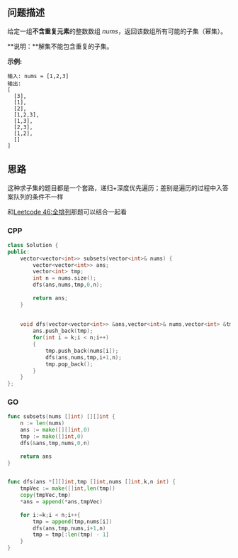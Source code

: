 ## 问题描述

给定一组**不含重复元素**的整数数组 *nums*，返回该数组所有可能的子集（幂集）。

**说明：**解集不能包含重复的子集。

**示例:**

```
输入: nums = [1,2,3]
输出:
[
  [3],
  [1],
  [2],
  [1,2,3],
  [1,3],
  [2,3],
  [1,2],
  []
]
```

## 思路

这种求子集的题目都是一个套路，递归+深度优先遍历；差别是遍历的过程中入答案队列的条件不一样

和[Leetcode 46:全排列](https://blog.csdn.net/nail_candy/article/details/97615055)那题可以结合一起看

### CPP

```cpp
class Solution {
public:
    vector<vector<int>> subsets(vector<int>& nums) {
        vector<vector<int>> ans;
        vector<int> tmp;
        int n = nums.size();
        dfs(ans,nums,tmp,0,n);
        
        return ans;
    }
    
    
    void dfs(vector<vector<int>> &ans,vector<int>& nums,vector<int> &tmp,int k,int n){
        ans.push_back(tmp);
        for(int i = k;i < n;i++)
        {
            tmp.push_back(nums[i]);
            dfs(ans,nums,tmp,i+1,n);
            tmp.pop_back();
        }
    }
};
```

### GO

```go
func subsets(nums []int) [][]int {
    n := len(nums)
    ans := make([][]int,0)
    tmp := make([]int,0)   
    dfs(&ans,tmp,nums,0,n)
    
    return ans
}


func dfs(ans *[][]int,tmp []int,nums []int,k,n int) {
    tmpVec := make([]int,len(tmp))
    copy(tmpVec,tmp)
    *ans = append(*ans,tmpVec)
    
    for i:=k;i < n;i++{
        tmp = append(tmp,nums[i])
        dfs(ans,tmp,nums,i+1,n)
        tmp = tmp[:len(tmp) - 1]
    }
}

```

